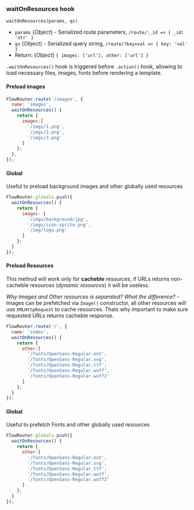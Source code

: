 ### waitOnResources hook

`waitOnResources(params, qs)`
 - `params` {*Object*} - Serialized route parameters, `/route/:_id => { _id: 'str' }`
 - `qs` {*Object*} - Serialized query string, `/route/?key=val => { key: 'val' }`
 - Return: {*Object*} `{ images: ['url'], other: ['url'] }`

`.waitOnResources()` hook is triggered before `.action()` hook, allowing to load necessary files, images, fonts before rendering a template.

#### Preload images
```js
FlowRouter.route('/images', {
  name: 'images',
  waitOnResources() {
    return {
      images:[
        '/imgs/1.png',
        '/imgs/2.png',
        '/imgs/3.png'
      ]
    };
  },
});
```

#### Global
Useful to preload background images and other globally used resources
```js
FlowRouter.globals.push({
  waitOnResources() {
    return {
      images: [
        '/imgs/background/jpg',
        '/imgs/icon-sprite.png',
        '/img/logo.png'
      ]
    };
  }
});
```

#### Preload Resources
This method will work only for __cacheble__ resources, if URLs returns non-cacheble resources (*dynamic resources*) it will be useless.

*Why Images and Other resources is separated? What the difference?* - Images can be prefetched via `Image()` constructor, all other resources will use `XMLHttpRequest` to cache resources. Thats why important to make sure requested URLs returns cacheble response.


```js
FlowRouter.route('/', {
  name: 'index',
  waitOnResources() {
    return {
      other:[
        '/fonts/OpenSans-Regular.eot',
        '/fonts/OpenSans-Regular.svg',
        '/fonts/OpenSans-Regular.ttf',
        '/fonts/OpenSans-Regular.woff',
        '/fonts/OpenSans-Regular.woff2'
      ]
    };
  }
});
```

#### Global
Useful to prefetch Fonts and other globally used resources
```js
FlowRouter.globals.push({
  waitOnResources() {
    return {
      other:[
        '/fonts/OpenSans-Regular.eot',
        '/fonts/OpenSans-Regular.svg',
        '/fonts/OpenSans-Regular.ttf',
        '/fonts/OpenSans-Regular.woff',
        '/fonts/OpenSans-Regular.woff2'
      ]
    };
  }
});
```
